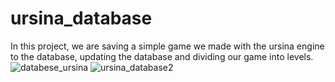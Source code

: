 # ursina_database
In this project, we are saving a simple game we made with the ursina engine to the database, updating the database and dividing our game into levels.
![databese_ursina](https://user-images.githubusercontent.com/71086723/225504891-efc0a369-59ae-406c-a537-b8078b6d4a0a.png)
![ursina_database2](https://user-images.githubusercontent.com/71086723/225505133-4f18a1bc-ea1d-4bed-9186-c6612a6320a7.png)
